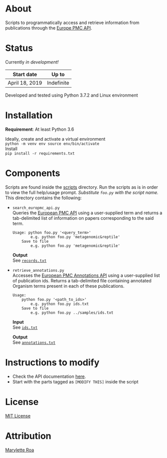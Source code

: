 # About
Scripts to programmatically access and retrieve information from publications through the [Europe PMC API](https://europepmc.org/RestfulWebService).

# Status
Currently *in development!*  

| Start date | Up to |  
| ---------- | ------|  
| April 18, 2019 | Indefinite |  

Developed and tested using Python 3.7.2 and Linux environment
 

# Installation
**Requirement**: At least Python 3.6  

Ideally, create and activate a virtual environment  
    ```
    python -m venv env
    source env/bin/activate
    ```  
Install  
    ```
    pip install -r requirements.txt
    ```

# Components
Scripts are found inside the [scripts](scripts) directory. Run the scripts as is in order to view the full help/usage prompt. *Substitute `foo.py` with the script name.*  This directory contains the following:  

- `search_europmc_api.py`  
    Queries the [European PMC API](https://europepmc.org/RestfulWebService) using a user-supplied term
    and returns a tab-delimited list of information on papers corresponding to the said term. 

    ```
    Usage: python foo.py '<query_term>'
            e.g. python foo.py 'metagenomic&reptile'
        Save to file
            e.g. python foo.py 'metagenomic&reptile'
    ```

    **Output**  
    See [`records.txt`](samples/records.txt)


- `retrieve_annotations.py`  
    Accesses the [European PMC  Annotations API](https://europepmc.org/AnnotationsApi) using a user-supplied list of publication ids. Returns a tab-delimited file containing annotated Organism terms present in each of these publications. 
    ```
    Usage: 
        python foo.py '<path_to_ids>' 
            e.g. python foo.py ids.txt
        Save to file
            e.g. python foo.py ../samples/ids.txt
    ```

    **Input**  
    See [`ids.txt`](samples/ids.txt)  

    **Output**  
    See [`annotations.txt`](samples/annotations.txt)


# Instructions to modify
- Check the API documentation [here](https://europepmc.org/RestfulWebService).
- Start with the parts tagged as `[MODIFY THIS]` inside the script

# License
[MIT License](license.txt)

# Attribution
[Marylette Roa](www.twitter.com/MaryletteRoa)